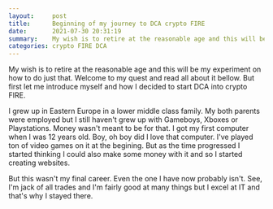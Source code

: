 ```yaml
---
layout:     post
title:      Beginning of my journey to DCA crypto FIRE
date:       2021-07-30 20:31:19
summary:    My wish is to retire at the reasonable age and this will be my experiment on how to do just that. Welcome to my quest.
categories: crypto FIRE DCA
---
```


My wish is to retire at the reasonable age and this will be my experiment on how to do just that. Welcome to my quest and read all about it bellow. But first let me introduce myself and how I decided to start DCA into crypto FIRE.

I grew up in Eastern Europe in a lower middle class family. My both parents were employed but I still haven't grew up with Gameboys, Xboxes or Playstations. Money wasn't meant to be for that. I got my first computer when I was 12 years old. Boy, oh boy did I love that computer. I've played ton of video games on it at the begining. But as the time progressed I started thinking I could also make some money with it and so I started creating websites. 

But this wasn't my final career. Even the one I have now probably isn't. See, I'm jack of all trades and I'm fairly good at many things but I excel at IT and that's why I stayed there. 
